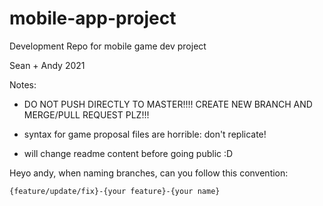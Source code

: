 # mobile-app-project

Development Repo for mobile game dev project 

Sean + Andy 2021

Notes:

* DO NOT PUSH DIRECTLY TO MASTER!!!! CREATE NEW BRANCH AND MERGE/PULL REQUEST PLZ!!!

* syntax for game proposal files are horrible: don't replicate!

* will change readme content before going public :D

Heyo andy, when naming branches, can you follow this convention:

```{feature/update/fix}-{your feature}-{your name}```

